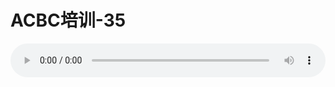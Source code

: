 # ACBC培训-35

<audio style="width: 100%;" preload="false" controls controlslist="nodownload"><source src="http://file.simai.life/audio/mp3/old/12125.mp3" type="audio/mpeg">Your browser does not support the audio element.</audio>


